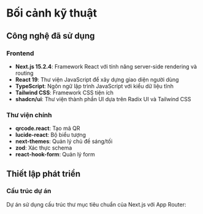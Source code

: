 # Bối cảnh kỹ thuật

## Công nghệ đã sử dụng

### Frontend
- **Next.js 15.2.4**: Framework React với tính năng server-side rendering và routing
- **React 19**: Thư viện JavaScript để xây dựng giao diện người dùng
- **TypeScript**: Ngôn ngữ lập trình JavaScript với kiểu dữ liệu tĩnh
- **Tailwind CSS**: Framework CSS tiện ích
- **shadcn/ui**: Thư viện thành phần UI dựa trên Radix UI và Tailwind CSS

### Thư viện chính
- **qrcode.react**: Tạo mã QR
- **lucide-react**: Bộ biểu tượng
- **next-themes**: Quản lý chủ đề sáng/tối
- **zod**: Xác thực schema
- **react-hook-form**: Quản lý form

## Thiết lập phát triển

### Cấu trúc dự án
Dự án sử dụng cấu trúc thư mục tiêu chuẩn của Next.js với App Router: